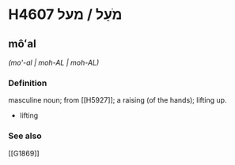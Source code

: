 # H4607 מֹעַל / מעל

## môʻal

_(mo'-al | moh-AL | moh-AL)_

### Definition

masculine noun; from [[H5927]]; a raising (of the hands); lifting up.

- lifting
### See also

[[G1869]]

